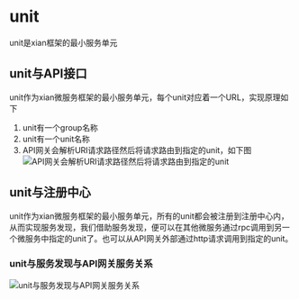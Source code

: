 # unit
unit是xian框架的最小服务单元

## unit与API接口
unit作为xian微服务框架的最小服务单元，每个unit对应着一个URL，实现原理如下
1. unit有一个group名称
2. unit有一个unit名称
3. API网关会解析URI请求路径然后将请求路由到指定的unit，如下图
![API网关会解析URI请求路径然后将请求路由到指定的unit](http://processon.com/chart_image/5cd02ac0e4b06bcc13984bd9.png)

## unit与注册中心
unit作为xian微服务框架的最小服务单元，所有的unit都会被注册到注册中心内，从而实现服务发现，我们借助服务发现，便可以在其他微服务通过rpc调用到另一个微服务中指定的unit了。也可以从API网关外部通过http请求调用到指定的unit。

### unit与服务发现与API网关服务关系
![unit与服务发现与API网关服务关系](http://processon.com/chart_image/5ccfdfe0e4b0bab909739b3f.png?_=1557149767299)

